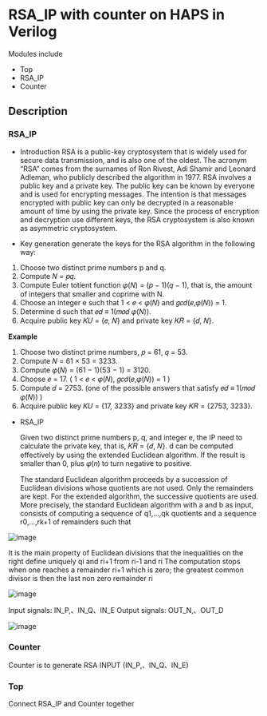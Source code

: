 # **RSA_IP with counter on HAPS in Verilog**
Modules include
- Top
- RSA_IP
- Counter

## Description

### RSA_IP
- Introduction
RSA is a public-key cryptosystem that is widely used for secure data transmission, and is also one of the oldest. The acronym “RSA” comes from the surnames of Ron Rivest, Adi Shamir and Leonard Adleman, who publicly described the algorithm in 1977. RSA involves a public key and a private key. The public key can be known by everyone and is used for encrypting messages. The intention is that messages encrypted with public key can only be decrypted in a reasonable amount of time by using the private key. Since the process of encryption and decryption use different keys, the RSA cryptosystem is also known as asymmetric cryptosystem.

- Key generation 
generate the keys for the RSA algorithm in the following way:
1. Choose two distinct prime numbers p and q. 
2. Compute 𝑁 = 𝑝𝑞. 
3. Compute Euler totient function 𝜑(𝑁) = (𝑝 − 1)(𝑞 − 1), that is, the amount of integers that smaller and coprime with N. 
4. Choose an integer e such that 1 < 𝑒 < 𝜑(𝑁) and 𝑔𝑐𝑑(𝑒,𝜑(𝑁)) = 1. 
5. Determine d such that 𝑒𝑑 ≡ 1(𝑚𝑜𝑑 𝜑(𝑁)). 
6. Acquire public key 𝐾𝑈 = {𝑒, 𝑁} and private key 𝐾𝑅 = {𝑑, 𝑁}.

 **Example** 
  1. Choose two distinct prime numbers, 𝑝 = 61, 𝑞 = 53. 
  2. Compute 𝑁 = 61 × 53 = 3233. 
  3. Compute 𝜑(𝑁) = (61 − 1)(53 − 1) = 3120. 
  4. Choose 𝑒 = 17. ( 1 < 𝑒 < 𝜑(𝑁), 𝑔𝑐𝑑(𝑒,𝜑(𝑁)) = 1 ) 
  5. Compute 𝑑 = 2753. (one of the possible answers that satisfy 𝑒𝑑 ≡ 1(𝑚𝑜𝑑 𝜑(𝑁)) ) 
  6. Acquire public key 𝐾𝑈 = {17, 3233} and private key 𝐾𝑅 = {2753, 3233}.


- RSA_IP 


  Given two distinct prime numbers p, q, and integer e, the IP need to calculate the private key, that is, 𝐾𝑅 = {𝑑, 𝑁}.
  d can be computed effectively by using the extended Euclidean algorithm. If the result is smaller than 0, plus 𝜑(𝑛) to turn negative to positive.

  The standard Euclidean algorithm proceeds by a succession of Euclidean divisions whose quotients are not used. Only the remainders are kept. 
  For the extended algorithm, the successive quotients are used. More precisely, the standard Euclidean algorithm with a and b as input, consists of computing a         sequence  of q1,…,qk quotients and a sequence r0,…,rk+1 of remainders such that



![image](https://user-images.githubusercontent.com/118537645/233063202-3a8c0a00-967b-4ee3-8cce-3671232a7003.png)


It is the main property of Euclidean divisions that the inequalities on the right define uniquely qi and ri+1 from  ri-1 and ri
The computation stops when one reaches a remainder  ri+1 which is zero; the greatest common divisor is then the last non zero remainder  ri


![image](https://user-images.githubusercontent.com/118537645/233063464-817f4aec-d952-4892-bf5d-65f878ce7f95.png)


Input signals: IN_P,、IN_Q、IN_E
Output signals: OUT_N,、OUT_D

![image](https://user-images.githubusercontent.com/118537645/233063522-9f71cab0-137b-4631-847c-8ddd55e15328.png)

### Counter
Counter is to generate RSA INPUT (IN_P,、IN_Q、IN_E)

### Top
Connect RSA_IP and Counter together
